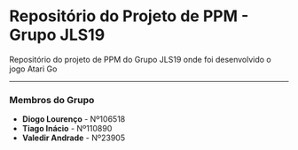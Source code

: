 # Repositório do Projeto de PPM - Grupo JLS19 

Repositório do projeto de PPM do Grupo JLS19 onde foi desenvolvido o jogo Atari Go

---

### Membros do Grupo
- **Diogo Lourenço** - Nº106518
- **Tiago Inácio** - Nº110890
- **Valedir Andrade** - Nº23905



